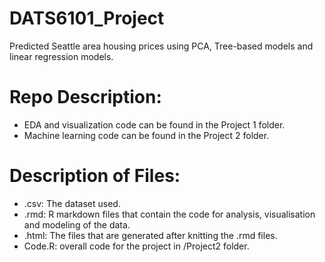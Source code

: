 # DATS6101_Project
Predicted Seattle area housing prices using PCA, Tree-based models and linear regression models.

# Repo Description:
- EDA and visualization code can be found in the Project 1 folder.
- Machine learning code can be found in the Project 2 folder.

# Description of Files:
- .csv: The dataset used.
- .rmd: R markdown files that contain the code for analysis, visualisation and modeling of the data.
- .html: The files that are generated after knitting the .rmd files.
- Code.R: overall code for the project in /Project2 folder.
